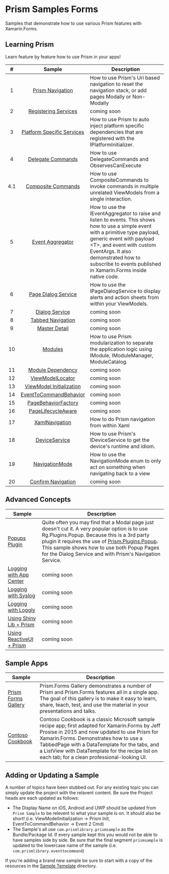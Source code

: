 # Prism Samples Forms

Samples that demonstrate how to use various Prism features with Xamarin.Forms.

## Learning Prism

Learn feature by feature how to use Prism in your apps!

| # | Sample | Description |
|:-:|:------:|-------------|
| 1 | [Prism Navigation][1] | How to use Prism's Uri based navigation to reset the navigation stack, or add pages Modally or Non-Modally |
| 2 | [Registering Services][2] | coming soon |
| 3 | [Platform Specific Services][3] | How to use Prism to auto inject platform specific dependencies that are registered with the IPlatformInitializer. |
| 4 | [Delegate Commands][4] | How to use DelegateCommands and ObservesCanExecute |
| 4.1 | [Composite Commands][4_1] | How to use CompositeCommands to invoke commands in multiple unrelated ViewModels from a single interaction. |
| 5 | [Event Aggregator][5] | How to use the IEventAggregator to raise and listen to events. This shows how to use a simple event with a primitive type payload, generic event with payload &lt;T&gt;, and event with custom EventArgs. It also demonstrated how to subscribe to events published in Xamarin.Forms inside native code. |
| 6 | [Page Dialog Service][6] | How to use the IPageDialogService to display alerts and action sheets from within your ViewModels. |
| 7 | [Dialog Service][7] | coming soon |
| 8 | [Tabbed Navigation][8] | coming soon |
| 9 | [Master Detail][9] | coming soon |
| 10 | [Modules][10] | How to use Prism modularization to separate the application logic using IModule, IModuleManager, ModuleCatalog. |
| 11 | [Module Dependency][11] | coming soon |
| 12 | [ViewModelLocator][12] | coming soon |
| 13 | [ViewModel Initialization][13] | coming soon |
| 14 | [EventToCommandBehavior][14] | coming soon |
| 15 | [PageBehaviorFactory][15] | coming soon |
| 16 | [PageLifecycleAware][16] | coming soon |
| 17 | [XamlNavigation][17] | How to do Prism navigation from within Xaml |
| 18 | [DeviceService][18] | How to use Prism's IDeviceService to get the device's runtime and idiom. |
| 19 | [NavigationMode][19] | How to use the NavigationMode enum to only act on something when navigating back to a view |
| 20 | [Confirm Navigation][20] | coming soon |

## Advanced Concepts

| Sample | Description |
| ------ |-------------|
| [Popups Plugin][50] | Quite often you may find that a Modal page just doesn't cut it. A very popular option is to use Rg.Plugins.Popup. Because this is a 3rd party plugin it requires the use of [Prism.Plugins.Popup](https://popups.prismplugins.com). This sample shows how to use both Popup Pages for the Dialog Service and with Prism's Navigation Service. |
| [Logging with App Center][51] | coming soon |
| [Logging with Syslog][52] | coming soon |
| [Logging with Loggly][53] | coming soon |
| [Using Shiny Lib + Prism][60] | coming soon |
| [Using ReactiveUI + Prism][61] | coming soon |

## Sample Apps

| Sample | Description |
| ---------- |-------------|
| [Prism Forms Gallery][98] | Prism.Forms Gallery demonstrates a number of Prism and Prism.Forms features all in a single app. The goal of this gallery is to make it easy to learn, share, teach, test, and use the material in your presentations and talks. |
| [Contoso Cookbook][99] | Contoso Cookbook is a classic Microsoft sample recipe app; first adapted for Xamarin.Forms by Jeff Prosise in 2015 and now updated to use Prism for Xamarin.Forms. Demonstrates how to use a TabbedPage with a DataTemplate for the tabs, and a ListView with DataTemplate for the recipe list on each tab; for a clean professional-looking UI. |

## Adding or Updating a Sample

A number of topics have been stubbed out. For any existing topic you can simply update the project with the relavent content. Be sure the Project heads are each updated as follows:

- The Display Name on iOS, Android and UWP should be updated from `Prism Sample` to be relevent to what your sample is on. It should also be short! (i.e. ViewModelInitialization -&gt; Prism Init, EventToCommandBehavior -&gt; Event 2 Cmd)
- The Sample's all use `com.prismlibrary.prismsample` as the Bundle/Package Id. If every sample kept this you would not be able to have samples side by side. Be sure that the final segment `prismsample` is updated to the lowercase name of the sample (i.e. `com.prismlibrary.eventtocommand`)

If you're adding a brand new sample be sure to start with a copy of the resources in the [Sample Template](sample-template/) directory.

[1]: 01-Navigation/
[2]: 02-ServiceRegistration/
[3]: 03-PlatformSpecificServices/
[4]: 04-Commands/
[4_1]: 04-CompositeCommands/
[5]: 05-EventAggregator/
[6]: 06-PageDialogService/
[7]: 07-DialogService/
[8]: 08-TabbedNavigation/
[9]: 09-MasterDetail/
[10]: 10-Modules/
[11]: 11-ModuleDependency/
[12]: 12-ViewModelLocator/
[13]: 13-ViewModelInitialization/
[14]: 14-EventToCommandBehavior/
[15]: 15-PageBehaviorFactory/
[16]: 16-PageLifecycleAware/
[17]: 17-XamlNavigation/
[18]: 18-DeviceService/
[19]: 19-NavigationMode/
[20]: 20-ConfirmNavigation/

[50]: 50-PopupsPlugin/
[51]: 51-Logging-AppCenter/
[52]: 52-Logging-Syslog/
[53]: 53-Logging-Loggly/
[60]: 60-ShinyLib/
[61]: 61-ReactiveUI/

[98]: 98-PrismFormsGallery
[99]: 99-ContosoCookbook
